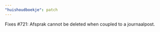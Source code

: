 ```yaml
---
"huishoudboekje": patch
---
```


Fixes #721: Afsprak cannot be deleted when coupled to a journaalpost.
